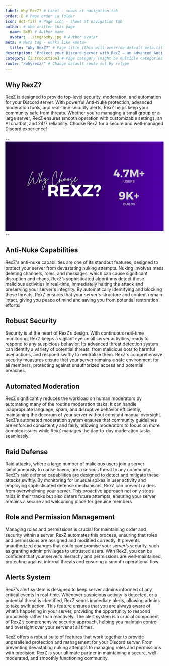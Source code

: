 ```yaml
---
label: Why RexZ? # Label - shows at navigation tab
order: B # Page order in folder
icon: dot-fill # Page icon - shows at navigation tab
author: # Who written this page
  name: BxBY # Author name
  avatar: ../img/bxby.jpg # Author avatar
meta: # Meta tag - works like <meta>
  title: "Why RexZ?" # Page title (this will override default meta.title set in config)
description: "Protect your Discord server with RexZ – an advanced Anti-Nuke, Security, and Moderation bot. Ensure server safety with real-time threat detection, AI chatbot, and customizable security settings. Keep your community secure with RexZ today!" # Page description
category: [introduction] # Page category (might be multiple categories - [category1, category2])
route: "/whyrexz/" # Change default route set by retype
---
```


## Why RexZ?

RexZ is designed to provide top-level security, moderation, and automation for your Discord server. With powerful Anti-Nuke protection, advanced moderation tools, and real-time security alerts, RexZ helps keep your community safe from threats. Whether you're managing a small group or a large server, RexZ ensures smooth operation with customizable settings, an AI chatbot, and 24/7 reliability. Choose RexZ for a secure and well-managed Discord experience!

--![](../img/WHYREXZ.png)--

## Anti-Nuke Capabilities
RexZ's anti-nuke capabilities are one of its standout features, designed to protect your server from devastating nuking attempts. Nuking involves mass deleting channels, roles, and messages, which can cause significant disruption and chaos. RexZ’s sophisticated algorithms detect these malicious activities in real-time, immediately halting the attack and preserving your server's integrity. By automatically identifying and blocking these threats, RexZ ensures that your server's structure and content remain intact, giving you peace of mind and saving you from potential restoration efforts.

## Robust Security
Security is at the heart of RexZ’s design. With continuous real-time monitoring, RexZ keeps a vigilant eye on all server activities, ready to respond to any suspicious behavior. Its advanced threat detection system can identify a variety of potential threats, from malicious bots to harmful user actions, and respond swiftly to neutralize them. RexZ's comprehensive security measures ensure that your server remains a safe environment for all members, protecting against unauthorized access and potential breaches.

## Automated Moderation
RexZ significantly reduces the workload on human moderators by automating many of the routine moderation tasks. It can handle inappropriate language, spam, and disruptive behavior efficiently, maintaining the decorum of your server without constant manual oversight. RexZ’s automated moderation system ensures that community guidelines are enforced consistently and fairly, allowing moderators to focus on more complex issues while RexZ manages the day-to-day moderation tasks seamlessly.

## Raid Defense
Raid attacks, where a large number of malicious users join a server simultaneously to cause havoc, are a serious threat to any community. RexZ's raid defense capabilities are designed to detect and mitigate these attacks swiftly. By monitoring for unusual spikes in user activity and employing sophisticated defense mechanisms, RexZ can prevent raiders from overwhelming your server. This proactive approach not only stops raids in their tracks but also deters future attempts, ensuring your server remains a secure and welcoming place for genuine members.

## Role and Permission Management
Managing roles and permissions is crucial for maintaining order and security within a server. RexZ automates this process, ensuring that roles and permissions are assigned and modified correctly. It prevents unauthorized changes that could compromise your server’s security, such as granting admin privileges to untrusted users. With RexZ, you can be confident that your server’s hierarchy and permissions are well-maintained, protecting against internal threats and ensuring a smooth operational flow.

## Alerts System
RexZ’s alert system is designed to keep server admins informed of any critical events in real-time. Whenever suspicious activity is detected, or a potential threat is identified, RexZ sends immediate alerts, allowing admins to take swift action. This feature ensures that you are always aware of what’s happening in your server, providing the opportunity to respond proactively rather than reactively. The alert system is a crucial component of RexZ’s comprehensive security approach, helping you maintain control and oversight over your server at all times.

RexZ offers a robust suite of features that work together to provide unparalleled protection and management for your Discord server. From preventing devastating nuking attempts to managing roles and permissions with precision, RexZ is your ultimate partner in maintaining a secure, well-moderated, and smoothly functioning community.